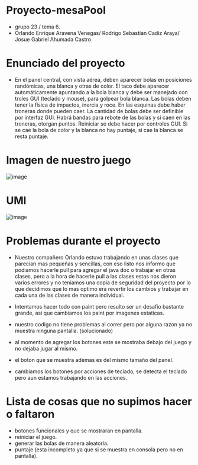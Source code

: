 # Proyecto-mesaPool
- grupo 23 / tema 6.
- Orlando Enrique Aravena Venegas/ Rodrigo Sebastian Cadiz Araya/ Josue Gabriel Ahumada Castro

# Enunciado del proyecto

- En el panel central, con vista aérea, deben aparecer bolas en posiciones randómicas, una blanca y otras de color. El taco debe aparecer automáticamente apuntando a la bola blanca y debe ser manejado con troles GUI (teclado y mouse), para golpear bola blanca. Las bolas deben tener la física de impactos, inercia y roce.  En las esquinas debe haber troneras donde pueden caer. La cantidad de bolas debe ser definible por interfaz GUI. Habrá bandas para rebote de las bolas y si caen en las troneras, otorgan puntos.  Reiniciar se debe hacer por controles GUI. Si se cae la bola de color y la blanca no hay puntaje, si cae la blanca se resta puntaje.



# Imagen de nuestro juego
![image](https://user-images.githubusercontent.com/114706862/206939156-13a35df2-5ce3-4a2a-8c4d-104abd8cb53a.png)


# UMl

![image](https://user-images.githubusercontent.com/114706862/206939243-2ee0a0b8-a455-42b6-9936-0ad89d6c7b6c.png)




# Problemas durante el proyecto

- Nuestro compañero Orlando estuvo trabajando en unas clases que parecian mas pequeñas y sencillas, con eso listo nos informo que podiamos hacerle pull para agregar el java doc o trabajar en otras clases, pero a la hora de hacerle pull a las clases estas nos dieron varios errores y no teniamos una copia de seguridad del proyecto por lo que decidimos que lo mas optimo era revertir los cambios y trabajar en cada una de las clases de manera individual.


- Intentamos hacer todo con paint pero resulto ser un desafio bastante grande, asi que cambiamos los paint por imagenes estaticas.

- nuestro codigo no tiene problemas al correr pero por alguna razon ya no muestra ninguna pantalla. (solucionado)
- al momento de agregar los botones este se mostraba debajo del juego y no dejaba jugar al mismo.
- el boton que se muestra ademas es del mismo tamaño del panel.
- cambiamos los botones por acciones de teclado, se detecta el teclado pero aun estamos trabajando en las acciones.


# Lista de cosas que no supimos hacer o faltaron
- botones funcionales y que se mostraran en pantalla.
- reiniciar el juego.
- generar las bolas de manera aleatoria.
- puntaje (esta incompleto ya que si se muestra en consola pero no en pantalla).
